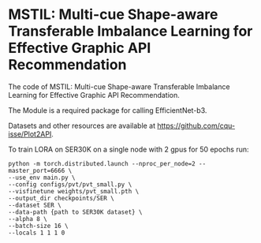 # MSTIL: Multi-cue Shape-aware Transferable Imbalance Learning for Effective Graphic API Recommendation

The code of MSTIL: Multi-cue Shape-aware Transferable Imbalance Learning for Effective Graphic API Recommendation.

The Module is a required package for calling EfficientNet-b3.

Datasets and other resources are available at https://github.com/cqu-isse/Plot2API.

To train LORA on SER30K on a single node with 2 gpus for 50 epochs run:
```shell
python -m torch.distributed.launch --nproc_per_node=2 --master_port=6666 \
--use_env main.py \
--config configs/pvt/pvt_small.py \
--visfinetune weights/pvt_small.pth \
--output_dir checkpoints/SER \
--dataset SER \
--data-path {path to SER30K dataset} \
--alpha 8 \
--batch-size 16 \
--locals 1 1 1 0
```

